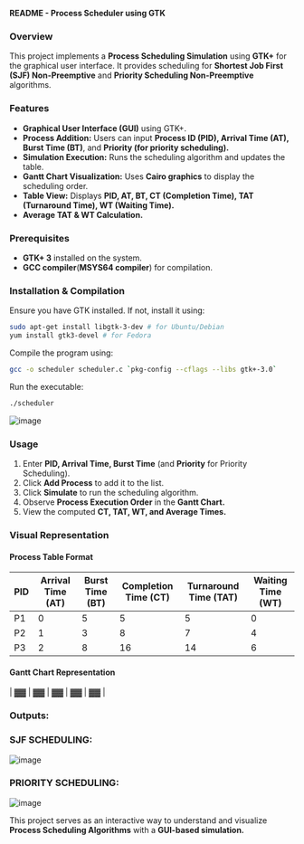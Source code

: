 **README - Process Scheduler using GTK**

### Overview
This project implements a **Process Scheduling Simulation** using **GTK+** for the graphical user interface. It provides scheduling for **Shortest Job First (SJF) Non-Preemptive** and **Priority Scheduling Non-Preemptive** algorithms.

### Features
- **Graphical User Interface (GUI)** using GTK+.
- **Process Addition:** Users can input **Process ID (PID), Arrival Time (AT), Burst Time (BT)**, and **Priority (for priority scheduling).**
- **Simulation Execution:** Runs the scheduling algorithm and updates the table.
- **Gantt Chart Visualization:** Uses **Cairo graphics** to display the scheduling order.
- **Table View:** Displays **PID, AT, BT, CT (Completion Time), TAT (Turnaround Time), WT (Waiting Time).**
- **Average TAT & WT Calculation.**

### Prerequisites
- **GTK+ 3** installed on the system.
- **GCC compiler**(**MSYS64 compiler**) for compilation.

### Installation & Compilation
Ensure you have GTK installed. If not, install it using:
```sh
sudo apt-get install libgtk-3-dev # for Ubuntu/Debian
yum install gtk3-devel # for Fedora
```
Compile the program using:
```sh
gcc -o scheduler scheduler.c `pkg-config --cflags --libs gtk+-3.0`
```
Run the executable:
```sh
./scheduler
```
![image](https://github.com/user-attachments/assets/75c46d9d-abec-4dd1-a5cc-ac1914f2d45a)


### Usage
1. Enter **PID, Arrival Time, Burst Time** (and **Priority** for Priority Scheduling).
2. Click **Add Process** to add it to the list.
3. Click **Simulate** to run the scheduling algorithm.
4. Observe **Process Execution Order** in the **Gantt Chart.**
5. View the computed **CT, TAT, WT, and Average Times.**

### Visual Representation
#### **Process Table Format**
| PID | Arrival Time (AT) | Burst Time (BT) | Completion Time (CT) | Turnaround Time (TAT) | Waiting Time (WT) |
|-----|------------------|----------------|------------------|------------------|------------------|
| P1  | 0               | 5              | 5                | 5                | 0                |
| P2  | 1               | 3              | 8                | 7                | 4                |
| P3  | 2               | 8              | 16               | 14               | 6                |

#### **Gantt Chart Representation**

| ▓▓ | ▓▓ | ▓▓ | ▓▓ | ▓▓ |  

### **Outputs:**
### **SJF SCHEDULING:**
![image](https://github.com/user-attachments/assets/a4c70751-b07c-4e71-973c-6f1b1491dbbf)
### **PRIORITY SCHEDULING:**
![image](https://github.com/user-attachments/assets/c3c0ef9e-deae-4bf1-8042-9cced2dc4892)


This project serves as an interactive way to understand and visualize **Process Scheduling Algorithms** with a **GUI-based simulation.**

